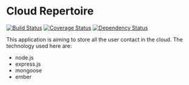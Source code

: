 # Cloud Repertoire
[![Build Status](https://travis-ci.org/ChristopheHoch/repertoire.png?branch=master)](https://travis-ci.org/ChristopheHoch/repertoire) [![Coverage Status](https://coveralls.io/repos/ChristopheHoch/repertoire/badge.png)](https://coveralls.io/r/ChristopheHoch/repertoire) [![Dependency Status](https://david-dm.org/ChristopheHoch/repertoire.png)](https://david-dm.org/ChristopheHoch/repertoire)

This application is aiming to store all the user contact in the cloud. The technology used here are:
- node.js
- express.js
- mongoose
- ember

